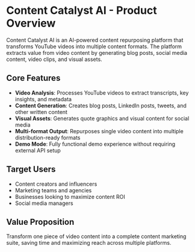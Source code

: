 # Content Catalyst AI - Product Overview

Content Catalyst AI is an AI-powered content repurposing platform that transforms YouTube videos into multiple content formats. The platform extracts value from video content by generating blog posts, social media content, video clips, and visual assets.

## Core Features

- **Video Analysis**: Processes YouTube videos to extract transcripts, key insights, and metadata
- **Content Generation**: Creates blog posts, LinkedIn posts, tweets, and other written content
- **Visual Assets**: Generates quote graphics and visual content for social media
- **Multi-format Output**: Repurposes single video content into multiple distribution-ready formats
- **Demo Mode**: Fully functional demo experience without requiring external API setup

## Target Users

- Content creators and influencers
- Marketing teams and agencies  
- Businesses looking to maximize content ROI
- Social media managers

## Value Proposition

Transform one piece of video content into a complete content marketing suite, saving time and maximizing reach across multiple platforms.